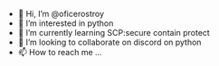 - 👋 Hi, I’m @oficerostroy
- 👀 I’m interested in python
- 🌱 I’m currently learning SCP:secure contain protect
- 💞️ I’m looking to collaborate on discord on python
- 📫 How to reach me ...

<!---
oficerostroy/oficerostroy is a ✨ special ✨ repository because its `README.md` (this file) appears on your GitHub profile.
You can click the Preview link to take a look at your changes.
--->
